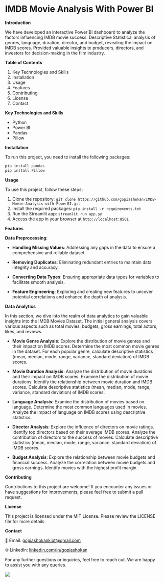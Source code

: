 # IMDB Movie Analysis With Power BI

**Introduction**

We have developed an interactive Power BI dashboard to analyze the factors influencing IMDB movie success. Descriptive Statistical analysis of genres, language, duration, director, and budget, revealing the impact on IMDB scores. Provided valuable insights to producers, directors, and investors for decision-making in the film industry.


**Table of Contents**

1. Key Technologies and Skills
2. Installation
3. Usage
4. Features
5. Contributing
6. License
7. Contact


**Key Technologies and Skills**
- Python
- Power BI
- Pandas
- Pillow


**Installation**

To run this project, you need to install the following packages:

```python
pip install pandas
pip install Pillow
```

**Usage**

To use this project, follow these steps:

1. Clone the repository: ```git clone https://github.com/gopiashokan/IMDB-Movie-Analysis-with-PowerBI.git```
2. Install the required packages: ```pip install -r requirements.txt```
3. Run the Streamlit app: ```streamlit run app.py```
4. Access the app in your browser at ```http://localhost:8501```


**Features**

**Data Preprocessing:**

- **Handling Missing Values**: Addressing any gaps in the data to ensure a comprehensive and reliable dataset.

- **Removing Duplicates**: Eliminating redundant entries to maintain data integrity and accuracy.

- **Converting Data Types**: Ensuring appropriate data types for variables to facilitate smooth analysis.

- **Feature Engineering**: Exploring and creating new features to uncover potential correlations and enhance the depth of analysis.


**Data Analytics**

In this section, we dive into the realm of data analytics to gain valuable insights into the IMDB Movies Dataset. The initial general analysis covers various aspects such as total movies, budgets, gross earnings, total actors, likes, and reviews.

- **Movie Genre Analysis**: Explore the distribution of movie genres and their impact on IMDB scores. Determine the most common movie genres in the dataset. For each popular genre, calculate descriptive statistics (mean, median, mode, range, variance, standard deviation) of IMDB scores.

- **Movie Duration Analysis**: Analyze the distribution of movie durations and their impact on IMDB scores. Examine the distribution of movie durations. Identify the relationship between movie duration and IMDB scores. Calculate descriptive statistics (mean, median, mode, range, variance, standard deviation) of IMDB scores.

- **Language Analysis**: Examine the distribution of movies based on language. Determine the most common languages used in movies. Analyze the impact of language on IMDB scores using descriptive statistics.

- **Director Analysis**: Explore the influence of directors on movie ratings. Identify top directors based on their average IMDB scores. Analyze the contribution of directors to the success of movies. Calculate descriptive statistics (mean, median, mode, range, variance, standard deviation) of IMDB scores.

- **Budget Analysis**: Explore the relationship between movie budgets and financial success. Analyze the correlation between movie budgets and gross earnings. Identify movies with the highest profit margin.


**Contributing**

Contributions to this project are welcome! If you encounter any issues or have suggestions for improvements, please feel free to submit a pull request.


**License**

This project is licensed under the MIT License. Please review the LICENSE file for more details.


**Contact**

📧 Email: gopiashokankiot@gmail.com 

🌐 LinkedIn: [linkedin.com/in/gopiashokan](https://www.linkedin.com/in/gopiashokan)

For any further questions or inquiries, feel free to reach out. We are happy to assist you with any queries.

![](https://github.com/gopiashokan/IMDB-Movie-Analysis-with-PowerBI/blob/main/Dashboards/Dashboard%205.jpg)
